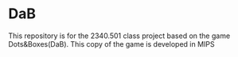 # DaB
This repository is for the 2340.501 class project based on the game Dots&amp;Boxes(DaB). This copy of the game is developed in MIPS
